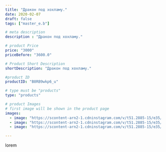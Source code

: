 ```yaml
---
title: "Дракон под хохламу."
date: 2020-02-07
draft: false
tags: ["master_e.b"]

# meta description
description : "Дракон под хохламу."

# product Price
price: "3000"
priceBefore: "3600.0"

# Product Short Description
shortDescription: "Дракон под хохламу."

#product ID
productID: "B8RB9wkp6_u"

# type must be "products"
type: "products"

# product Images
# first image will be shown in the product page
images:
  - image: "https://scontent-arn2-1.cdninstagram.com/v/t51.2885-15/e35/82924614_176653070232225_7140673929106653664_n.jpg?se=7&tp=1&_nc_ht=scontent-arn2-1.cdninstagram.com&_nc_cat=109&_nc_ohc=atkWH2yOBe0AX-ImCnj&oh=d57482bd040a60bcbe40dd4dd8f240b7&oe=606A3826&ig_cache_key=MjIzODU3OTEyOTMxODc0MTExMA%3D%3D.2"
  - image: "https://scontent-arn2-1.cdninstagram.com/v/t51.2885-15/e35/83153261_2525857224352126_4112251557756660491_n.jpg?se=7&tp=1&_nc_ht=scontent-arn2-1.cdninstagram.com&_nc_cat=110&_nc_ohc=wvtUfkNcAJoAX8mLJqv&oh=a8b2ff68d708ecbec9a0435c8e8416e1&oe=606B5D80&ig_cache_key=MjIzODU3OTEyOTMxMDM0NzA0OA%3D%3D.2"
  - image: "https://scontent-arn2-1.cdninstagram.com/v/t51.2885-15/e35/84304982_2503067006641027_783212237842735075_n.jpg?se=7&tp=1&_nc_ht=scontent-arn2-1.cdninstagram.com&_nc_cat=107&_nc_ohc=dkFXj0jOwAAAX8eKkZX&oh=0ef65285a10867509fdb6a9d38b99e66&oe=606B4A81&ig_cache_key=MjIzODU3OTEyOTI5MzQ3MjE4Nw%3D%3D.2"

---
```

lorem
